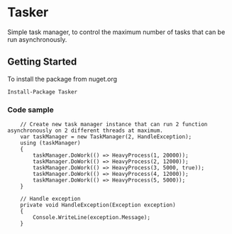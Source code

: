 # Tasker

Simple task manager, to control the maximum number of tasks that can be run asynchronously. 


## Getting Started

To install the package from nuget.org

`Install-Package Tasker`

### Code sample

```
    // Create new task manager instance that can run 2 function asynchronously on 2 different threads at maximum.
    var taskManager = new TaskManager(2, HandleException);
    using (taskManager)
    {
        taskManager.DoWork(() => HeavyProcess(1, 20000));
        taskManager.DoWork(() => HeavyProcess(2, 12000));
        taskManager.DoWork(() => HeavyProcess(3, 5000, true));
        taskManager.DoWork(() => HeavyProcess(4, 12000));
        taskManager.DoWork(() => HeavyProcess(5, 5000));
    }

    // Handle exception
    private void HandleException(Exception exception)
    {
        Console.WriteLine(exception.Message);
    }

```